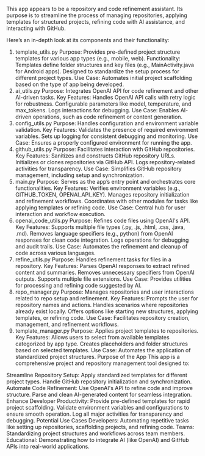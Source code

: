 This app appears to be a repository and code refinement assistant. Its purpose is to streamline the process of managing repositories, applying templates for structured projects, refining code with AI assistance, and interacting with GitHub.

Here’s an in-depth look at its components and their functionality:

1. template_utils.py
Purpose: Provides pre-defined project structure templates for various app types (e.g., mobile, web).
Functionality:
Templates define folder structures and key files (e.g., MainActivity.java for Android apps).
Designed to standardize the setup process for different project types.
Use Case: Automates initial project scaffolding based on the type of app being developed.
2. ai_utils.py
Purpose: Integrates OpenAI API for code refinement and other AI-driven tasks.
Key Features:
Handles OpenAI API calls with retry logic for robustness.
Configurable parameters like model, temperature, and max_tokens.
Logs interactions for debugging.
Use Case: Enables AI-driven operations, such as code refinement or content generation.
3. config_utils.py
Purpose: Handles configuration and environment variable validation.
Key Features:
Validates the presence of required environment variables.
Sets up logging for consistent debugging and monitoring.
Use Case: Ensures a properly configured environment for running the app.
4. github_utils.py
Purpose: Facilitates interaction with GitHub repositories.
Key Features:
Sanitizes and constructs GitHub repository URLs.
Initializes or clones repositories via GitHub API.
Logs repository-related activities for transparency.
Use Case: Simplifies GitHub repository management, including setup and synchronization.
5. main.py
Purpose: Serves as the app’s entry point and orchestrates core functionalities.
Key Features:
Verifies environment variables (e.g., GITHUB_TOKEN, OPENAI_API_KEY).
Manages repository initialization and refinement workflows.
Coordinates with other modules for tasks like applying templates or refining code.
Use Case: Central hub for user interaction and workflow execution.
6. openai_code_utils.py
Purpose: Refines code files using OpenAI's API.
Key Features:
Supports multiple file types (.py, .js, .html, .css, .java, .md).
Removes language specifiers (e.g., python) from OpenAI responses for clean code integration.
Logs operations for debugging and audit trails.
Use Case: Automates the refinement and cleanup of code across various languages.
7. refine_utils.py
Purpose: Handles refinement tasks for files in a repository.
Key Features:
Parses OpenAI responses to extract refined content and summaries.
Removes unnecessary specifiers from OpenAI outputs.
Supports multiple file extensions.
Use Case: Provides utilities for processing and refining code suggested by AI.
8. repo_manager.py
Purpose: Manages repositories and user interactions related to repo setup and refinement.
Key Features:
Prompts the user for repository names and actions.
Handles scenarios where repositories already exist locally.
Offers options like starting new structures, applying templates, or refining code.
Use Case: Facilitates repository creation, management, and refinement workflows.
9. template_manager.py
Purpose: Applies project templates to repositories.
Key Features:
Allows users to select from available templates categorized by app type.
Creates placeholders and folder structures based on selected templates.
Use Case: Automates the application of standardized project structures.
Purpose of the App
This app is a comprehensive project and repository management tool designed to:

Streamline Repository Setup:
Apply standardized templates for different project types.
Handle GitHub repository initialization and synchronization.
Automate Code Refinement:
Use OpenAI's API to refine code and improve structure.
Parse and clean AI-generated content for seamless integration.
Enhance Developer Productivity:
Provide pre-defined templates for rapid project scaffolding.
Validate environment variables and configurations to ensure smooth operation.
Log all major activities for transparency and debugging.
Potential Use Cases
Developers: Automating repetitive tasks like setting up repositories, scaffolding projects, and refining code.
Teams: Standardizing project structures and workflows across team members.
Educational: Demonstrating how to integrate AI (like OpenAI) and GitHub APIs into real-world applications.
